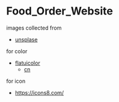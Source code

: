 # Food_Order_Website

images collected from 
- [unsplase](https://unsplash.com/)

for color
- [flatuicolor](https://flatuicolors.com/)
  - [cn](https://flatuicolors.com/palette/cn)

for icon
- https://icons8.com/